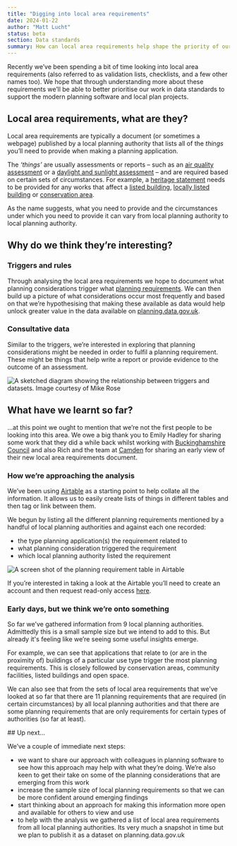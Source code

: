 ```yaml
---
title: "Digging into local area requirements"
date: 2024-01-22
author: "Matt Lucht"
status: beta
section: Data standards
summary: How can local area requirements help shape the priority of our data standards work.
---
```


Recently we’ve been spending a bit of time looking into local area requirements (also referred to as validation lists, checklists, and a few other names too). We hope that through understanding more about these requirements we’ll be able to better prioritise our work in data standards to support the modern planning software and local plan projects.

## Local area requirements, what are they?

Local area requirements are typically a document (or sometimes a webpage) published by a local planning authority that lists all of the _things_ you’ll need to provide when making a planning application.

The _‘things’_ are usually assessments or reports – such as an [air quality assessment](https://www.gov.uk/guidance/air-quality--3#what-is-the-role-of-plan-making-with-regard-to-air-quality) or a [daylight and sunlight assessment](https://www.camden.gov.uk/daylight-and-sunlight-assessment) – and are required based on certain sets of circumstances. For example, a [heritage statement](https://www.camden.gov.uk/heritage-statements) needs to be provided for any works that affect a [listed building](https://www.planning.data.gov.uk/dataset/listed-building), [locally listed building](https://www.planning.data.gov.uk/dataset/locally-listed-building) or [conservation area](https://www.planning.data.gov.uk/dataset/conservation-area).

As the name suggests, what you need to provide and the circumstances under which you need to provide it can vary from local planning authority to local planning authority.

## Why do we think they’re interesting?

### Triggers and rules

Through analysing the local area requirements we hope to document what planning considerations trigger what [planning requirements](https://digital-land.github.io/data-standards/what-we-are-working-on/planning-consideration/). We can then build up a picture of what considerations occur most frequently and based on that we’re hypothesising that making these available as data would help unlock greater value in the data available on [planning.data.gov.uk](https://planning.data.gov.uk).

### Consultative data

Similar to the triggers, we’re interested in exploring that planning considerations might be needed in order to fulfil a planning requirement. These might be things that help write a report or provide evidence to the outcome of an assessment.

![A sketched diagram showing the relationship between triggers and datasets. Image courtesy of Mike Rose](/images/diagrams/data-and-triggers.png)

## What have we learnt so far?

…at this point we ought to mention that we’re not the first people to be looking into this area. We owe a big thank you to Emily Hadley for sharing some work that they did a while back whilst working with [Buckinghamshire Council](https://www.buckinghamshire.gov.uk/) and also Rich and the team at [Camden](https://www.camden.gov.uk/) for sharing an early view of their new local area requirements document.

### How we’re approaching the analysis

We’ve been using [Airtable](https://airtable.com/) as a starting point to help collate all the information. It allows us to easily create lists of things in different tables and then tag or link between them.

We begun by listing all the different planning requirements mentioned by a handful of local planning authorities and against each one recorded:

* the type planning application(s) the requirement related to
* what planning consideration triggered the requirement
* which local planning authority listed the requirement 

![A screen shot of the planning requirement table in Airtable](/images/diagrams/local-area-requirement-analysis.png)

If you’re interested in taking a look at the Airtable you’ll need to create an account and then request read-only access [here](https://airtable.com/invite/l?inviteId=invlRcIOlr5syXxlx&inviteToken=e2ccc363be8acab50ae87948f89560021927bf0310d9e92918391650491c6c14&utm_medium=email&utm_source=product_team&utm_content=transactional-alerts).

### Early days, but we think we’re onto something

So far we’ve gathered information from 9 local planning authorities. Admittedly this is a small sample size but we intend to add to this. But already it's feeling like we’re seeing some useful insights emerge.

For example, we can see that applications that relate to (or are in the proximity of) buildings of a particular use type trigger the most planning requirements. This is closely followed by conservation areas, community facilities, listed buildings and open space.

We can also see that from the sets of local area requirements that we’ve looked at so far that there are 11 planning requirements that are required (in certain circumstances) by all local planning authorities and that there are some planning requirements that are only requirements for certain types of authorities (so far at least).

## Up next...

We’ve a couple of immediate next steps:

* we want to share our approach with colleagues in planning software to see how this approach may help with what they’re doing. We’re also keen to get their take on some of the planning considerations that are emerging from this work
* increase the sample size of local planning requirements so that we can be more confident around emerging findings
* start thinking about an approach for making this information more open and available for others to view and use
* to help with the analysis we gathered a list of local area requirements from all local planning authorities. Its very much a snapshot in time but we plan to publish it as a dataset on planning.data.gov.uk 
